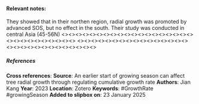#### **Relevant notes**:
They showed that in their northen region, radial growth was promoted by advanced SOS, but no effect in the south.
Their study was conducted in central Asia (45-56N)
<><><><><><><><><><><><><><><><><><><><><><><><><><><><><>
<><><><><><><><><><><><><><><><><><><><><><><><><><><><><>
##### References
**Cross references**: 
**Source**: An earlier start of growing season can affect tree radial growth through regulating cumulative growth rate
**Authors**: Jian Kang
**Year**: 2023
**Location**: Zotero
**Keywords**: #GrowthRate #growingSeason 
**Added to slipbox on**: 23 January 2025
